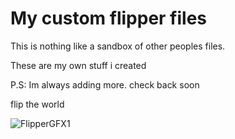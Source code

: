 # My custom flipper files

This is nothing like a sandbox of other peoples files.

These are my own stuff i created

P.S: Im always adding more. check back soon

flip the world


![FlipperGFX1](https://user-images.githubusercontent.com/119354382/209418270-c5dd7cfe-4ac2-4ba4-ac65-704f12e37e83.png)
